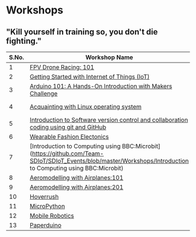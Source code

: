 # Workshops
## **"Kill yourself in training so, you don't die fighting."**
|S.No.|Workshop Name|Duration|
|---|---|---|
|1|[FPV Drone Racing: 101](https://github.com/Team-SDIoT/SDIoT_Events/tree/master/Workshops/FPV-Drone-Racing-101)|One day|
|2|[Getting Started with Internet of Things (IoT)](https://github.com/Team-SDIoT/SDIoT_Events/tree/master/Workshops/Getting%20Started%20with%20Internet%20of%20Things%20-IoT)|Two day|
|3|[Arduino 101: A Hands-On Introduction with Makers Challenge](https://github.com/Team-SDIoT/SDIoT_Events/blob/master/Workshops/Arduino%20101-%20A%20Hands-On%20Introduction%20with%20Makers%20Challenge)|Two day|
|4|[Acquainting with Linux operating system](https://github.com/Team-SDIoT/SDIoT_Events/tree/master/Workshops/Linux-Operating-System-101)|Half day (4 hrs)|
|5|[Introduction to Software version control and collaboration coding using git and GitHub](https://github.com/Team-SDIoT/SDIoT_Events/tree/master/Workshops/Introduction-to-Github)|Half day (4 hrs)|
|6|[Wearable Fashion Electonics](https://github.com/Team-SDIoT/SDIoT_Events/tree/master/Workshops/Wearable%20fashion%20Electronics)|Two Day|
|7|[Introduction to Computing using BBC:Microbit](https://github.com/Team-SDIoT/SDIoT_Events/blob/master/Workshops/Introduction to Computing using BBC:Microbit)|One Day|
|8|[Aeromodelling with Airplanes:101](https://github.com/Team-SDIoT/SDIoT_Events/blob/master/Workshops/Aeromodeling_with_Airplanes:101)|One Day|
|9|[Aeromodelling with Airplanes:201](https://github.com/Team-SDIoT/SDIoT_Events/tree/master/Workshops/Aeromodeling_with_Airplanes:201)|One Day|
|10|[Hoverrush](https://github.com/Team-SDIoT/SDIoT_Events/blob/master/Workshops/Hoverrush)|One day|
|11|[MicroPython](https://github.com/Team-SDIoT/SDIoT_Events/tree/master/Workshops/Micro-Python)|One day|
|12|[Mobile Robotics](https://github.com/Team-SDIoT/SDIoT_Events/tree/master/Workshops/Mobile%20Robotics)|One day|
|13|[Paperduino](https://github.com/Team-SDIoT/SDIoT_Events/tree/master/Workshops/Paperduino)|One day|

